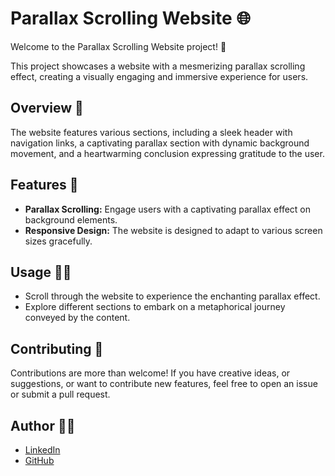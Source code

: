 # Parallax Scrolling Website 🌐

Welcome to the Parallax Scrolling Website project! 🚀

This project showcases a website with a mesmerizing parallax scrolling effect, creating a visually engaging and immersive experience for users.

## Overview 📖
The website features various sections, including a sleek header with navigation links, a captivating parallax section with dynamic background movement, and a heartwarming conclusion expressing gratitude to the user.

## Features 🌟
- **Parallax Scrolling:** Engage users with a captivating parallax effect on background elements.
- **Responsive Design:** The website is designed to adapt to various screen sizes gracefully.

## Usage 🚶‍♂️
- Scroll through the website to experience the enchanting parallax effect.
- Explore different sections to embark on a metaphorical journey conveyed by the content.

## Contributing 🤝
Contributions are more than welcome! If you have creative ideas, or suggestions, or want to contribute new features, feel free to open an issue or submit a pull request.

## Author 🧑‍💻

- [LinkedIn](https://www.linkedin.com/in/rishikesh-jagadale-331812207/)
- [GitHub](https://github.com/rissh)
